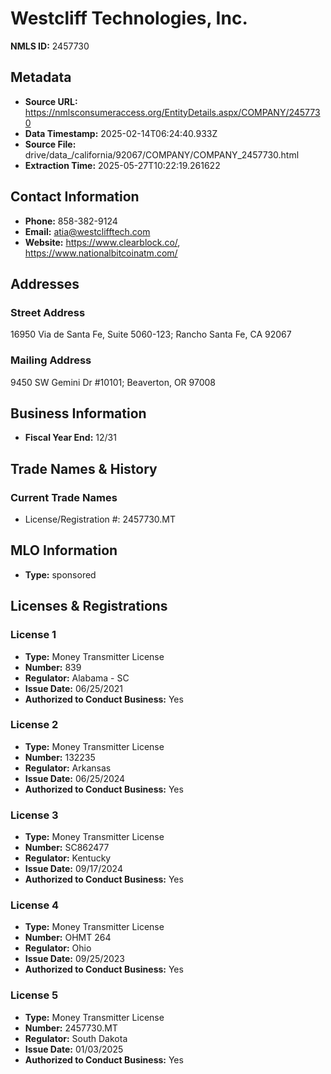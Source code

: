 # Westcliff Technologies, Inc.

**NMLS ID:** 2457730

## Metadata
- **Source URL:** https://nmlsconsumeraccess.org/EntityDetails.aspx/COMPANY/2457730
- **Data Timestamp:** 2025-02-14T06:24:40.933Z
- **Source File:** drive/data_/california/92067/COMPANY/COMPANY_2457730.html
- **Extraction Time:** 2025-05-27T10:22:19.261622

## Contact Information
- **Phone:** 858-382-9124
- **Email:** atia@westclifftech.com
- **Website:** https://www.clearblock.co/, https://www.nationalbitcoinatm.com/

## Addresses
### Street Address
16950 Via de Santa Fe, Suite 5060-123; Rancho Santa Fe, CA 92067

### Mailing Address
9450 SW Gemini Dr #10101; Beaverton, OR 97008

## Business Information
- **Fiscal Year End:** 12/31

## Trade Names & History
### Current Trade Names
- License/Registration #: 2457730.MT

## MLO Information
- **Type:** sponsored

## Licenses & Registrations

### License 1
- **Type:** Money Transmitter License
- **Number:** 839
- **Regulator:** Alabama - SC
- **Issue Date:** 06/25/2021
- **Authorized to Conduct Business:** Yes

### License 2
- **Type:** Money Transmitter License
- **Number:** 132235
- **Regulator:** Arkansas
- **Issue Date:** 06/25/2024
- **Authorized to Conduct Business:** Yes

### License 3
- **Type:** Money Transmitter License
- **Number:** SC862477
- **Regulator:** Kentucky
- **Issue Date:** 09/17/2024
- **Authorized to Conduct Business:** Yes

### License 4
- **Type:** Money Transmitter License
- **Number:** OHMT 264
- **Regulator:** Ohio
- **Issue Date:** 09/25/2023
- **Authorized to Conduct Business:** Yes

### License 5
- **Type:** Money Transmitter License
- **Number:** 2457730.MT
- **Regulator:** South Dakota
- **Issue Date:** 01/03/2025
- **Authorized to Conduct Business:** Yes
